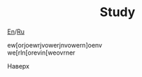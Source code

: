 <h1 align="center">Study</h1>
<p><a href="#en">En</a>/<a href="#ru">Ru</a></p>
<p>ew[orjoewrjvowerjnvowern]oenv<br>we[rln[orevin[weovrner</p>
<p><a name="#en">Наверх</a></p>
